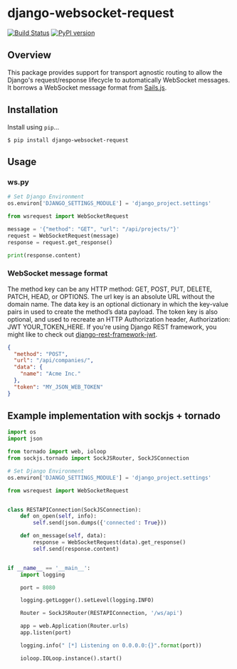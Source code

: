 # django-websocket-request

[![Build Status](https://travis-ci.org/GetBlimp/django-websocket-request.png?branch=master)](https://travis-ci.org/GetBlimp/django-websocket-request) [![PyPI version](https://badge.fury.io/py/django-websocket-request.png)](http://badge.fury.io/py/django-websocket-request)

## Overview
This package provides support for transport agnostic routing to allow the Django's request/response lifecycle to automatically WebSocket messages. It borrows a WebSocket message format from [Sails.js](http://sailsjs.org/).

## Installation

Install using `pip`...

```
$ pip install django-websocket-request
```

## Usage

### ws.py

```python
# Set Django Environment
os.environ['DJANGO_SETTINGS_MODULE'] = 'django_project.settings'

from wsrequest import WebSocketRequest

message = '{"method": "GET", "url": "/api/projects/"}'
request = WebSocketRequest(message)
response = request.get_response()

print(response.content)

```

### WebSocket message format

The method key can be any HTTP method: GET, POST, PUT, DELETE, PATCH, HEAD, or OPTIONS. The url key is an absolute URL without the domain name. The data key is an optional dictionary in which the key-value pairs in used to create the method’s data payload. The token key is also optional, and used to recreate an HTTP Authorization header, Authorization: JWT YOUR_TOKEN_HERE. If you're using Django REST framework, you might like to check out [django-rest-framework-jwt](https://github.com/GetBlimp/django-rest-framework-jwt).

```json
{
  "method": "POST",
  "url": "/api/companies/",
  "data": {
    "name": "Acme Inc."
  },
  "token": "MY_JSON_WEB_TOKEN"
}
```

## Example implementation with sockjs + tornado
```python
import os
import json

from tornado import web, ioloop
from sockjs.tornado import SockJSRouter, SockJSConnection

# Set Django Environment
os.environ['DJANGO_SETTINGS_MODULE'] = 'django_project.settings'

from wsrequest import WebSocketRequest


class RESTAPIConnection(SockJSConnection):
    def on_open(self, info):
        self.send(json.dumps({'connected': True}))

    def on_message(self, data):
        response = WebSocketRequest(data).get_response()
        self.send(response.content)


if __name__ == '__main__':
    import logging

    port = 8080

    logging.getLogger().setLevel(logging.INFO)

    Router = SockJSRouter(RESTAPIConnection, '/ws/api')

    app = web.Application(Router.urls)
    app.listen(port)

    logging.info(" [*] Listening on 0.0.0.0:{}".format(port))

    ioloop.IOLoop.instance().start()

```